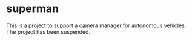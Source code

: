 # superman

This is a project to support a camera manager for autonomous vehicles. The project has been suspended.